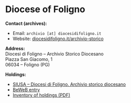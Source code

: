 # Diocese of Foligno  

**Contact (archives):**  
- Email: `archivio [at] diocesidifoligno.it`  
- Website: [diocesidifoligno.it/archivio-storico](https://www.diocesidifoligno.it/archivio-storico/)  

**Address:**  
Diocesi di Foligno – Archivio Storico Diocesano  
Piazza San Giacomo, 1  
06034 – Foligno (PG)  

**Holdings:**  
- [SIUSA – Diocesi di Foligno. Archivio storico diocesano](https://siusa-archivi.cultura.gov.it/cgi-bin/siusa/pagina.pl?TipoPag=cons&Chiave=13977)
- [BeWeB entry](https://www.beweb.chiesacattolica.it/istituticulturali/istituto/2962/)
- [Inventory of holdings (PDF)](https://siusa-archivi.cultura.gov.it/inventari-pdf/umbria/Curia_Vescovile_Foligno.pdf)
